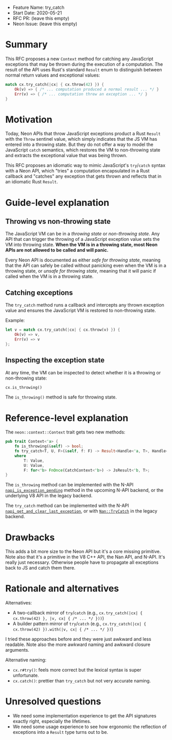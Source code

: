 - Feature Name: try_catch
- Start Date: 2020-05-21
- RFC PR: (leave this empty)
- Neon Issue: (leave this empty)

# Summary
[summary]: #summary

This RFC proposes a new `Context` method for catching any JavaScript exceptions that may be thrown during the execution of a computation. The result of the API uses Rust's standard `Result` enum to distinguish between normal return values and exceptional values:
```rust
match cx.try_catch(|cx| { cx.throw(42) }) {
    Ok(v) => { /* ... computation produced a normal result ... */ }
    Err(v) => { /* ... computation threw an exception ... */ }
}
```

# Motivation
[motivation]: #motivation

Today, Neon APIs that throw JavaScript exceptions product a Rust `Result` with the `Throw` sentinel value, which simply indicates that the JS VM has entered into a throwing state. But they do not offer a way to model the JavaScript `catch` semantics, which restores the VM to non-throwing state and extracts the exceptional value that was being thrown.

This RFC proposes an idiomatic way to mimic JavaScript's `try`/`catch` syntax with a Neon API, which "tries" a computation encapsulated in a Rust callback and "catches" any exception that gets thrown and reflects that in an idiomatic Rust `Result`.

# Guide-level explanation
[guide-level-explanation]: #guide-level-explanation

## Throwing vs non-throwing state

The JavaScript VM can be in a _throwing state_ or _non-throwing state_. Any API that can trigger the throwing of a JavaScript exception value sets the VM into throwing state. **When the VM is in a throwing state, most Neon APIs are not allowed to be called and will panic.**

Every Neon API is documented as either _safe for throwing state_, meaning that the API can safely be called without panicking even when the VM is in a throwing state, or _unsafe for throwing state_, meaning that it will panic if called when the VM is in a throwing state.

## Catching exceptions

The `try_catch` method runs a callback and intercepts any thrown exception value and ensures the JavaScript VM is restored to non-throwing state.

Example:

```rust
let v = match cx.try_catch(|cx| { cx.throw(v) }) {
    Ok(v) => v,
    Err(v) => v
};
```

## Inspecting the exception state

At any time, the VM can be inspected to detect whether it is a throwing or non-throwing state:

```rust
cx.is_throwing()
```

The `is_throwing()` method is safe for throwing state.

# Reference-level explanation
[reference-level-explanation]: #reference-level-explanation

The `neon::context::Context` trait gets two new methods:

```rust
pub trait Context<'a> {
    fn is_throwing(&self) -> bool;
    fn try_catch<T, U, F>(&self, f: F) -> Result<Handle<'a, T>, Handle<'a, U>>
    where
        T: Value,
        U: Value,
        F: for<'b> FnOnce(CatchContext<'b>) -> JsResult<'b, T>;
}
```

The `is_throwing` method can be implemented with the N-API [`napi_is_exception_pending`](https://nodejs.org/api/n-api.html#n_api_napi_is_exception_pending) method in the upcoming N-API backend, or the underlying V8 API in the legacy backend.

The `try_catch` method can be implemented with the N-API [`napi_get_and_clear_last_exception`](https://nodejs.org/api/n-api.html#n_api_napi_get_and_clear_last_exception), or with [`Nan::TryCatch`](https://github.com/nodejs/nan/blob/master/doc/errors.md#api_nan_try_catch) in the legacy backend.

# Drawbacks
[drawbacks]: #drawbacks

This adds a bit more size to the Neon API but it's a core missing primitive. Note also that it's a primitive in the V8 C++ API, the Nan API, and N-API. It's really just necessary. Otherwise people have to propagate all exceptions back to JS and catch them there.

# Rationale and alternatives
[alternatives]: #alternatives

Alternatives:
- A two-callback mirror of `try`/`catch` (e.g., `cx.try_catch(|cx| { cx.throw(42) }, |v, cx| { /* ... */ }))`)
- A builder pattern mirror of `try`/`catch` (e.g., `cx.try_catch(|cx| { cx.throw(42) }).with(|v, cx| { /* ... */ })`)

I tried these approaches before and they were just awkward and less readable. Note also the more awkward naming and awkward closure arguments.

Alternative naming:
- `cx.r#try()`: feels more correct but the lexical syntax is super unfortunate.
- `cx.catch()`: prettier than `try_catch` but not very accurate naming.

# Unresolved questions
[unresolved]: #unresolved-questions

- We need some implementation experience to get the API signatures exactly right, especially the lifetimes.
- We need some usage experience to see how ergonomic the reflection of exceptions into a `Result` type turns out to be.
